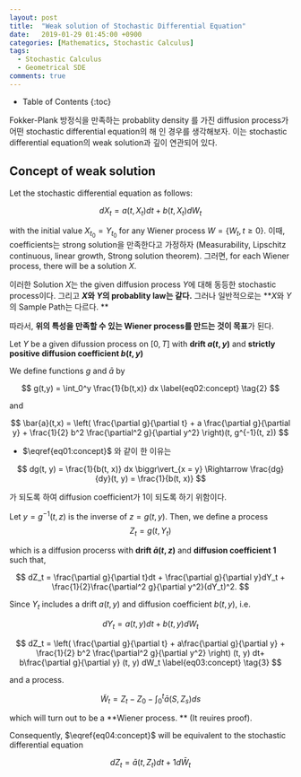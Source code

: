 ```yaml
---
layout: post
title:  "Weak solution of Stochastic Differential Equation"
date:   2019-01-29 01:45:00 +0900
categories: [Mathematics, Stochastic Calculus]
tags:
  - Stochastic Calculus
  - Geometrical SDE
comments: true
---
```


* Table of Contents
{:toc}

Fokker-Plank 방정식을 만족하는 probablity density 를 가진 diffusion process가 어떤 stochastic differential equation의 해 인 경우를 생각해보자.  이는 stochastic differential equation의 weak solution과 깊이 연관되어 있다.

## Concept of weak solution 
Let the stochastic differential equation as follows:

$$
dX_t = a(t, X_t)dt + b(t, X_t)dW_t
\label{eq01:concept}
\tag{1}
$$

with the initial value $X_{t_0} = Y_{t_0}$ for any Wiener process $W = \{ W_t, t \geq 0 \}$.
이때, coefficients는 strong solution을 만족한다고 가정하자 (Measurability, Lipschitz continuous, linear growth, Strong solution theorem). 그러면, for each Wiener process, there will be a solution $X$. 

이러한 Solution $X​$는 the given diffusion process $Y​$에 대해 동등한 stochastic process이다. 그리고 **$X​$와 $Y​$의  probablity law는 같다.**
그러나 일반적으로는 **$X​$와 $Y​$의 Sample Path는 다르다. **

따라서, **위의 특성을 만족할 수 있는 Wiener process를 만드는 것이 목표**가 된다.

Let $Y$ be a given difussion process on $[0, T]$ with **drift $a(t, y)$** and **strictly positive diffusion coefficient $b(t, y)​$** 

We define functions $g$ and $\bar{a}​$ by

$$
g(t,y) = \int_0^y \frac{1}{b(t,x)} dx
\label{eq02:concept}
\tag{2}
$$

and

$$
\bar{a}(t,x) = \left( \frac{\partial g}{\partial t} + a \frac{\partial g}{\partial y} + \frac{1}{2} b^2 \frac{\partial^2 g}{\partial y^2} \right)(t, g^{-1}(t, z))
$$

- $\eqref{eq01:concept}​$ 와 같이 한 이유는 

$$
dg(t, y) = \frac{1}{b(t, x)} dx \biggr\vert_{x = y} \Rightarrow \frac{dg}{dy}(t, y) = \frac{1}{b(t, x)}
$$

가 되도록 하여 diffusion coefficient가 1이 되도록 하기 위함이다.

Let $y = g^{-1}(t,z)$ is the inverse of $z = g(t, y)$.
Then, we define a process
$$
Z_t = g(t, Y_t)
$$

which is a diffusion procerss with **drift $\bar{a}(t,z)$** and **diffusion coefficient 1** such that, 

$$
dZ_t = \frac{\partial g}{\partial t}dt + \frac{\partial g}{\partial y}dY_t + \frac{1}{2}\frac{\partial^2 g}{\partial y^2}(dY_t)^2.
$$

Since $Y_t$ includes a drift $a(t, y)$ and diffusion coefficient $b(t, y)$, i.e.

$$
dY_t = a(t, y) dt + b(t, y)dW_t
$$


$$
dZ_t = \left( \frac{\partial g}{\partial t} + a\frac{\partial g}{\partial y} + \frac{1}{2} b^2  \frac{\partial^2 g}{\partial y^2} \right) (t, y) dt+ b\frac{\partial g}{\partial y} (t, y) dW_t
\label{eq03:concept}
\tag{3}
$$

and a process.

$$
\tilde{W}_t = Z_t - Z_0 - \int_0^t \bar{a} (S, Z_s) ds 
\label{eq04:concept}
\tag{4}
$$

which will  turn out to be a **Wiener process. ** (It reuires proof). 

Consequently, $\eqref{eq04:concept}​$ will be equivalent to the stochastic differential equation

$$
dZ_t = \bar{a}(t, Z_t)dt + 1 d\bar{W}_t
$$
